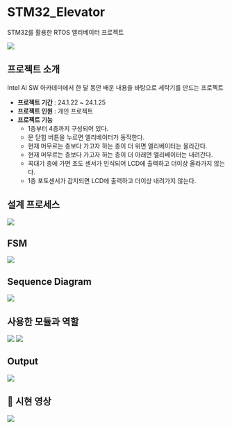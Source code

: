 # STM32_Elevator
STM32를 활용한 RTOS 엘리베이터 프로젝트

![](https://velog.velcdn.com/images/jimeaning/post/c5593d26-ab7c-4fe6-90f5-8a852f933a7b/image.jpeg)


## 프로젝트 소개

Intel AI SW 아카데미에서 한 달 동안 배운 내용을 바탕으로 세탁기를 만드는 프로젝트

-   **프로젝트 기간**  : 24.1.22 ~ 24.1.25
-   **프로젝트 인원**  : 개인 프로젝트
-   **프로젝트 기능**
	- 1층부터 4층까지 구성되어 있다.
	- 문 닫힘 버튼을 누르면 엘리베이터가 동작한다.
	- 현재 머무르는 층보다 가고자 하는 층이 더 위면 엘리베이터는 올라간다.
	- 현재 머무르는 층보다 가고자 하는 층이 더 아래면 엘리베이터는 내려간다.
	- 꼭대기 층에 가면 조도 센서가 인식되어 LCD에 출력하고 더이상 올라가지 않는다.
	- 1층 포토센서가 감지되면 LCD에 출력하고 더이상 내려가지 않는다.

## 설계 프로세스
![](https://velog.velcdn.com/images/jimeaning/post/40539a9b-972d-461b-beb1-3516f74418e5/image.png)

## FSM
![](https://velog.velcdn.com/images/jimeaning/post/f82c74e6-0bca-4997-b69e-02495c177894/image.png)

## Sequence Diagram
![](https://velog.velcdn.com/images/jimeaning/post/5dc33a12-9974-45d3-b03e-d1f06cfc08e3/image.png)

## 사용한 모듈과 역할
![](https://velog.velcdn.com/images/jimeaning/post/e1ea9883-cb6c-46db-9615-aad4ca729a21/image.png)
![](https://velog.velcdn.com/images/jimeaning/post/cd902d83-ce2d-4c18-b42a-c3c0872fca3b/image.png)

## Output
![](https://velog.velcdn.com/images/jimeaning/post/2cdabd00-6120-448c-ba38-1418364c3892/image.png)


## 🎥 시현 영상
[![](https://img.youtube.com/vi/mFI-uJ6T8-U/0.jpg)](https://youtu.be/mFI-uJ6T8-U?t=0s)

